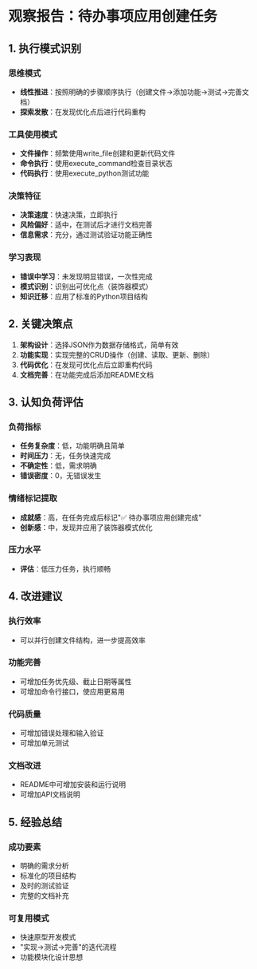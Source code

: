 # 观察报告：待办事项应用创建任务

## 1. 执行模式识别

### 思维模式
- **线性推进**：按照明确的步骤顺序执行（创建文件→添加功能→测试→完善文档）
- **探索发散**：在发现优化点后进行代码重构

### 工具使用模式
- **文件操作**：频繁使用write_file创建和更新代码文件
- **命令执行**：使用execute_command检查目录状态
- **代码执行**：使用execute_python测试功能

### 决策特征
- **决策速度**：快速决策，立即执行
- **风险偏好**：适中，在测试后才进行文档完善
- **信息需求**：充分，通过测试验证功能正确性

### 学习表现
- **错误中学习**：未发现明显错误，一次性完成
- **模式识别**：识别出可优化点（装饰器模式）
- **知识迁移**：应用了标准的Python项目结构

## 2. 关键决策点

1. **架构设计**：选择JSON作为数据存储格式，简单有效
2. **功能实现**：实现完整的CRUD操作（创建、读取、更新、删除）
3. **代码优化**：在发现可优化点后立即重构代码
4. **文档完善**：在功能完成后添加README文档

## 3. 认知负荷评估

### 负荷指标
- **任务复杂度**：低，功能明确且简单
- **时间压力**：无，任务快速完成
- **不确定性**：低，需求明确
- **错误密度**：0，无错误发生

### 情绪标记提取
- **成就感**：高，在任务完成后标记"✅ 待办事项应用创建完成"
- **创新感**：中，发现并应用了装饰器模式优化

### 压力水平
- **评估**：低压力任务，执行顺畅

## 4. 改进建议

### 执行效率
- 可以并行创建文件结构，进一步提高效率

### 功能完善
- 可增加任务优先级、截止日期等属性
- 可增加命令行接口，使应用更易用

### 代码质量
- 可增加错误处理和输入验证
- 可增加单元测试

### 文档改进
- README中可增加安装和运行说明
- 可增加API文档说明

## 5. 经验总结

### 成功要素
- 明确的需求分析
- 标准化的项目结构
- 及时的测试验证
- 完整的文档补充

### 可复用模式
- 快速原型开发模式
- "实现→测试→完善"的迭代流程
- 功能模块化设计思想